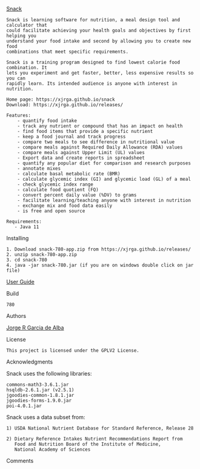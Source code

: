 [Snack](https://xjrga.github.io/snack "Snack: Learning Software for Nutrition")

    Snack is learning software for nutrition, a meal design tool and calculator that
    could facilitate achieving your health goals and objectives by first helping you
    understand your food intake and second by allowing you to create new food
    combinations that meet specific requirements.

    Snack is a training program designed to find lowest calorie food combination. It
    lets you experiment and get faster, better, less expensive results so you can
    rapidly learn. Its intended audience is anyone with interest in nutrition.

    Home page: https://xjrga.github.io/snack
    Download: https://xjrga.github.io/releases/

    Features:
        - quantify food intake
        - track any nutrient or compound that has an impact on health
        - find food items that provide a specific nutrient
        - keep a food journal and track progress
        - compare two meals to see difference in nutritional value
        - compare meals against Required Daily Allowance (RDA) values
        - compare meals against Upper Limit (UL) values
        - Export data and create reports in spreadsheet
        - quantify any popular diet for comparison and research purposes
        - annotate mixes
        - calculate basal metabolic rate (BMR)
        - calculate glycemic index (GI) and glycemic load (GL) of a meal
        - check glycemic index range
        - calculate food quotient (FQ)
        - convert percent daily value (%DV) to grams
        - facilitate learning/teaching anyone with interest in nutrition
        - exchange mix and food data easily
        - is free and open source

    Requirements:
       - Java 11

Installing

    1. Download snack-780-app.zip from https://xjrga.github.io/releases/
    2. unzip snack-780-app.zip
    3. cd snack-780
    4. java -jar snack-780.jar (if you are on windows double click on jar file)

[User Guide](https://xjrga.github.io/snack "Snack: Learning Software for Nutrition")

Build

    780

Authors

[Jorge R Garcia de Alba](https://xjrga.github.io "Snack: Learning Software for Nutrition")

License

    This project is licensed under the GPLV2 License.

Acknowledgments

Snack uses the following libraries:

    commons-math3-3.6.1.jar
    hsqldb-2.6.1.jar (v2.5.1)
    jgoodies-common-1.8.1.jar
    jgoodies-forms-1.9.0.jar
    poi-4.0.1.jar

Snack uses a data subset from:

    1) USDA National Nutrient Database for Standard Reference, Release 28

    2) Dietary Reference Intakes Nutrient Recommendations Report from
       Food and Nutrition Board of the Institute of Medicine,
       National Academy of Sciences

Comments



